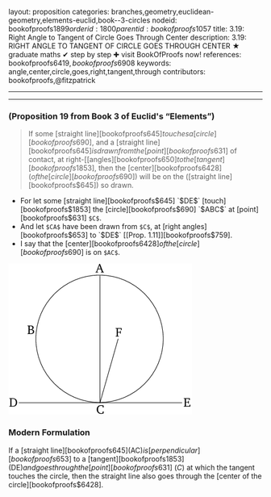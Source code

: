 layout: proposition
categories: branches,geometry,euclidean-geometry,elements-euclid,book--3-circles
nodeid: bookofproofs$1899
orderid: 1800
parentid: bookofproofs$1057
title: 3.19: Right Angle to Tangent of Circle Goes Through Center
description: 3.19: RIGHT ANGLE TO TANGENT OF CIRCLE GOES THROUGH CENTER &#9733; graduate maths &#10004; step by step &#10010; visit BookOfProofs now!
references: bookofproofs$6419,bookofproofs$6908
keywords: angle,center,circle,goes,right,tangent,through
contributors: bookofproofs,@fitzpatrick

---


---

### (Proposition 19 from Book 3 of Euclid's “Elements”)

> If some [straight line][bookofproofs$645] touches a [circle][bookofproofs$690], and a [straight line][bookofproofs$645] is drawn from the [point][bookofproofs$631] of contact, at right-[[angles][bookofproofs$650] to the [tangent][bookofproofs$1853], then the [center][bookofproofs$6428] (of the [circle][bookofproofs$690]) will be on the ([straight line][bookofproofs$645]) so drawn.
* For let some [straight line][bookofproofs$645] `$DE$` [touch][bookofproofs$1853] the [circle][bookofproofs$690] `$ABC$` at [point][bookofproofs$631] `$C$`.
* And let `$CA$` have been drawn from `$C$`, at [right angles][bookofproofs$653] to `$DE$` [[Prop. 1.11]][bookofproofs$759].
* I say that the [center][bookofproofs$6428] of the [circle][bookofproofs$690] is on `$AC$`.


![fig19e](https://github.com/bookofproofs/bookofproofs.github.io/blob/main/_sources/_assets/images/euclid/Book03/fig19e.png?raw=true)


### Modern Formulation

If a [straight line][bookofproofs$645] ($AC$) is [perpendicular][bookofproofs$653] to a [tangent][bookofproofs$1853] ($DE$) and goes through the [point][bookofproofs$631] ($C$) at which the tangent touches the circle, then the straight line also goes through the [center of the circle][bookofproofs$6428].
